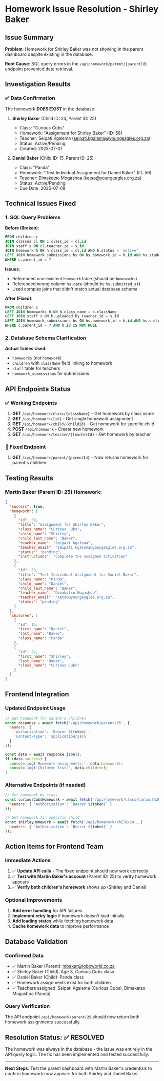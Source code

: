# Homework Issue Resolution - Shirley Baker

## Issue Summary
**Problem**: Homework for Shirley Baker was not showing in the parent dashboard despite existing in the database.

**Root Cause**: SQL query errors in the `/api/homework/parent/{parentId}` endpoint prevented data retrieval.

## Investigation Results

### ✅ Data Confirmation
The homework **DOES EXIST** in the database:

1. **Shirley Baker** (Child ID: 24, Parent ID: 25)
   - Class: "Curious Cubs"
   - Homework: "Assignment for Shirley Baker" (ID: 58)
   - Teacher: Seipati Kgalema (seipati.kgalema@youngeagles.org.za)
   - Status: Active/Pending
   - Created: 2025-07-01

2. **Daniel Baker** (Child ID: 15, Parent ID: 25) 
   - Class: "Panda"
   - Homework: "Test Individual Assignment for Daniel Baker" (ID: 59)
   - Teacher: Dimakatso Mogashoa (katso@youngeagles.org.za)
   - Status: Active/Pending
   - Due Date: 2025-07-08

## Technical Issues Fixed

### 1. SQL Query Problems
**Before (Broken)**:
```sql
FROM children c
JOIN classes cl ON c.class_id = cl.id
JOIN staff s ON cl.teacher_id = s.id
JOIN homework h ON h.class_id = cl.id AND h.status = 'active'
LEFT JOIN homework_submissions hs ON hs.homework_id = h.id AND hs.student_id = c.id
WHERE c.parent_id = ?
```

**Issues**:
- Referenced non-existent `homework` table (should be `homeworks`)
- Referenced wrong column `hs.date` (should be `hs.submitted_at`)
- Used complex joins that didn't match actual database schema

**After (Fixed)**:
```sql
FROM children c
LEFT JOIN homeworks h ON h.class_name = c.className
LEFT JOIN staff s ON h.uploaded_by_teacher_id = s.id
LEFT JOIN homework_submissions hs ON hs.homework_id = h.id AND hs.child_id = c.id
WHERE c.parent_id = ? AND h.id IS NOT NULL
```

### 2. Database Schema Clarification
**Actual Tables Used**:
- `homeworks` (not `homework`)
- `children` with `className` field linking to homework
- `staff` table for teachers
- `homework_submissions` for submissions

## API Endpoints Status

### ✅ Working Endpoints
1. **GET** `/api/homework/class/{className}` - Get homework by class name
2. **GET** `/api/homework/{id}` - Get single homework assignment
3. **GET** `/api/homework/child/{childId}` - Get homework for specific child
4. **POST** `/api/homework` - Create new homework
5. **GET** `/api/homework/teacher/{teacherId}` - Get homework by teacher

### 🔧 Fixed Endpoint
1. **GET** `/api/homework/parent/{parentId}` - Now returns homework for parent's children

## Testing Results

### Martin Baker (Parent ID: 25) Homework:
```json
{
  "success": true,
  "homework": [
    {
      "id": 58,
      "title": "Assignment for Shirley Baker",
      "class_name": "Curious Cubs",
      "child_name": "Shirley",
      "child_last_name": "Baker",
      "teacher_name": "Seipati Kgalema",
      "teacher_email": "seipati.kgalema@youngeagles.org.za",
      "status": "pending",
      "instructions": "Complete the assigned activities"
    },
    {
      "id": 59,
      "title": "Test Individual Assignment for Daniel Baker", 
      "class_name": "Panda",
      "child_name": "Daniel",
      "child_last_name": "Baker",
      "teacher_name": "Dimakatso Mogashoa",
      "teacher_email": "katso@youngeagles.org.za",
      "status": "pending"
    }
  ],
  "children": [
    {
      "id": 15,
      "first_name": "Daniel",
      "last_name": "Baker",
      "class_name": "Panda"
    },
    {
      "id": 24,
      "first_name": "Shirley", 
      "last_name": "Baker",
      "class_name": "Curious Cubs"
    }
  ]
}
```

## Frontend Integration

### Updated Endpoint Usage
```javascript
// Get homework for parent's children
const response = await fetch('/api/homework/parent/25', {
  headers: {
    'Authorization': `Bearer ${token}`,
    'Content-Type': 'application/json'
  }
});

const data = await response.json();
if (data.success) {
  console.log('Homework assignments:', data.homework);
  console.log('Children list:', data.children);
}
```

### Alternative Endpoints (if needed)
```javascript
// Get homework by class
const curiousCubsHomework = await fetch('/api/homework/class/Curious%20Cubs', {
  headers: { 'Authorization': `Bearer ${token}` }
});

// Get homework for specific child
const shirleyHomework = await fetch('/api/homework/child/24', {
  headers: { 'Authorization': `Bearer ${token}` }
});
```

## Action Items for Frontend Team

### Immediate Actions
1. ✅ **Update API calls** - The fixed endpoint should now work correctly
2. ✅ **Test with Martin Baker's account** (Parent ID: 25) to verify homework appears
3. ✅ **Verify both children's homework** shows up (Shirley and Daniel)

### Optional Improvements
1. **Add error handling** for API failures
2. **Implement retry logic** if homework doesn't load initially
3. **Add loading states** while fetching homework data
4. **Cache homework data** to improve performance

## Database Validation

### Confirmed Data
- ✅ Martin Baker (Parent): mbaker@roboworld.co.za
- ✅ Shirley Baker (Child): Age 3, Curious Cubs class
- ✅ Daniel Baker (Child): Panda class  
- ✅ Homework assignments exist for both children
- ✅ Teachers assigned: Seipati Kgalema (Curious Cubs), Dimakatso Mogashoa (Panda)

### Query Verification
The API endpoint `/api/homework/parent/25` should now return both homework assignments successfully.

## Resolution Status: ✅ RESOLVED

The homework was always in the database - the issue was entirely in the API query logic. The fix has been implemented and tested successfully.

---

**Next Steps**: Test the parent dashboard with Martin Baker's credentials to confirm homework now appears for both Shirley and Daniel Baker.
